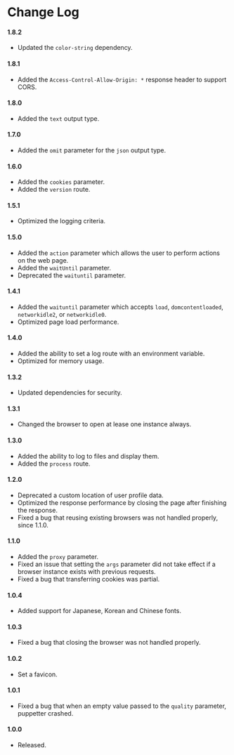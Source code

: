 # Change Log

#### 1.8.2
- Updated the `color-string` dependency.

#### 1.8.1
- Added the `Access-Control-Allow-Origin: *` response header to support CORS.

#### 1.8.0
- Added the `text` output type.

#### 1.7.0
- Added the `omit` parameter for the `json` output type.

#### 1.6.0
- Added the `cookies` parameter.
- Added the `version` route.

#### 1.5.1
- Optimized the logging criteria. 

#### 1.5.0
- Added the `action` parameter which allows the user to perform actions on the web page.
- Added the `waitUntil` parameter.
- Deprecated the `waituntil` parameter.

#### 1.4.1
- Added the `waituntil` parameter which accepts `load`, `domcontentloaded`, `networkidle2`, or `networkidle0`.  
- Optimized page load performance.

#### 1.4.0
- Added the ability to set a log route with an environment variable.
- Optimized for memory usage.

#### 1.3.2
- Updated dependencies for security.

#### 1.3.1
- Changed the browser to open at lease one instance always. 

#### 1.3.0
- Added the ability to log to files and display them.
- Added the `process` route.

#### 1.2.0
- Deprecated a custom location of user profile data.
- Optimized the response performance by closing the page after finishing the response.  
- Fixed a bug that reusing existing browsers was not handled properly, since 1.1.0. 

#### 1.1.0
- Added the `proxy` parameter.
- Fixed an issue that setting the `args` parameter did not take effect if a browser instance exists with previous requests.
- Fixed a bug that transferring cookies was partial.

#### 1.0.4
- Added support for Japanese, Korean and Chinese fonts.

#### 1.0.3 
- Fixed a bug that closing the browser was not handled properly.

#### 1.0.2
- Set a favicon.

#### 1.0.1
- Fixed a bug that when an empty value passed to the `quality` parameter, puppetter crashed.

#### 1.0.0
- Released.